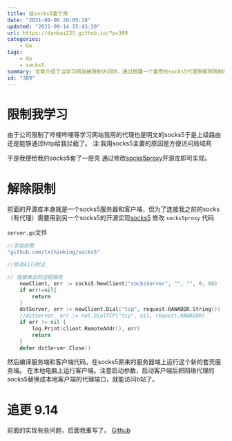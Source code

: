 ```yaml
---
title: 给socks5套个壳
date: "2021-09-06 20:05:18"
updated: "2021-09-14 15:43:20"
url: https://danbai225.github.io/?p=389
categories:
    - Go
tags:
    - Go
    - socks5
summary: 文章介绍了当学习网站被限制访问时，通过搭建一个套壳的socks5代理来解除限制的方法。作者修改了开源库socks5proxy的代码，添加了与最初的socks5代理相连接的功能。然后编译服务端和客户端代码，在服务端运行新的套壳服务端，在本地电脑上运行客户端，并将代理设置为本地客户端的代理端口，这样就能够访问限制的学习网站。并且作者在后续将该方法进行了改进和重写。
id: "389"
---
```


# 限制我学习

由于公司限制了哔哩哔哩等学习网站我用的代理也是明文的socks5于是上级路由还是能够通过http给我拦截了。 注:我用socks5主要的原因是方便访问局域网

于是我便给我的socks5套了一层壳
通过修改[socks5proxy](https://github.com/shikanon/socks5proxy)开源库即可实现。

# 解除限制

前面的开源库本身就是一个socks5服务器和客户端，但为了连接我之前的socks（有代理）需要用到另一个socks5的开源实现[socks5](https://github.com/txthinking/socks5)
修改 `socks5proxy` 代码

`server.go`文件
```Go
//添加依赖
"github.com/txthinking/socks5"

//修改41行附近

// 连接真正的远程服务
	newClient, err := socks5.NewClient("socksServer", "", "", 0, 60)
	if err!=nil{
		return
	}
	dstServer, err := newClient.Dial("tcp", request.RAWADDR.String())
	//dstServer, err := net.DialTCP("tcp", nil, request.RAWADDR)
	if err != nil {
		log.Print(client.RemoteAddr(), err)
		return
	}
	defer dstServer.Close()
```
然后编译服务端和客户端代码，在socks5原来的服务器端上运行这个新的套壳服务端。
在本地电脑上运行客户端。注意启动参数，启动客户端后把网络代理的socks5替换成本地客户端的代理端口，就能访问b站了。

# 追更 9.14
前面的实现有些问题，后面我重写了。
[Github](https://github.com/danbai225/tcpproxy)

